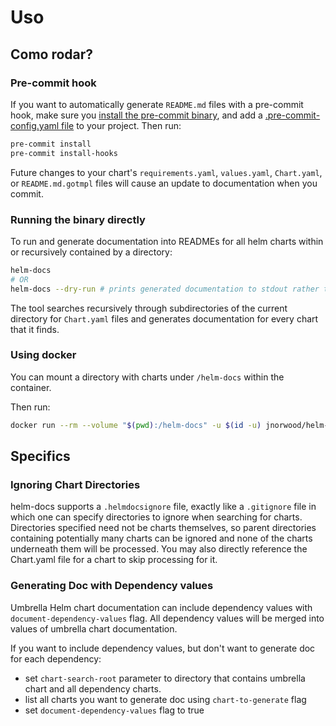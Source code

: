 # Uso
## Como rodar?

### Pre-commit hook

If you want to automatically generate `README.md` files with a pre-commit hook, make sure you
[install the pre-commit binary](https://pre-commit.com/#install), and add a [.pre-commit-config.yaml file](./.pre-commit-config.yaml)
to your project. Then run:

```bash
pre-commit install
pre-commit install-hooks
```

Future changes to your chart's `requirements.yaml`, `values.yaml`, `Chart.yaml`, or `README.md.gotmpl` files will cause an update to documentation when you commit.

### Running the binary directly

To run and generate documentation into READMEs for all helm charts within or recursively contained by a directory:

```bash
helm-docs
# OR
helm-docs --dry-run # prints generated documentation to stdout rather than modifying READMEs
```

The tool searches recursively through subdirectories of the current directory for `Chart.yaml` files and generates documentation
for every chart that it finds.

### Using docker

You can mount a directory with charts under `/helm-docs` within the container.

Then run:

```bash
docker run --rm --volume "$(pwd):/helm-docs" -u $(id -u) jnorwood/helm-docs:latest
```

## Specifics
### Ignoring Chart Directories
helm-docs supports a `.helmdocsignore` file, exactly like a `.gitignore` file in which one can specify directories to ignore
when searching for charts. Directories specified need not be charts themselves, so parent directories containing potentially
many charts can be ignored and none of the charts underneath them will be processed. You may also directly reference the
Chart.yaml file for a chart to skip processing for it.

### Generating Doc with Dependency values
Umbrella Helm chart documentation can include dependency values with `document-dependency-values` flag.
All dependency values will be merged into values of umbrella chart documentation.

If you want to include dependency values, but don't want to generate doc for each dependency:
* set `chart-search-root` parameter to directory that contains umbrella chart and all dependency charts.
* list all charts you want to generate doc using `chart-to-generate` flag
* set `document-dependency-values` flag to true
